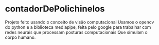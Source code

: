 # contadorDePolichinelos
Projeto feito usando o conceito de visão computacional
Usamos o opencv do python e a biblioteca mediapipe, feita pelo google
para trabalhar com redes neurais que processam posturas computacionais
Que simulam o corpo humano.
